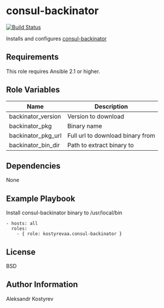 consul-backinator
=========

[![Build Status](https://travis-ci.org/kostyrevaa/ansible-role-consul-backinator.svg?branch=master)](https://travis-ci.org/kostyrevaa/ansible-role-consul-backinator)

Installs and configures [consul-backinator](https://github.com/myENA/consul-backinator)

Requirements
------------

This role requires Ansible 2.1 or higher.

Role Variables
--------------

| Name                        | Description                      |
|-----------------------------|----------------------------------|
| backinator_version          | Version to download              |
| backinator_pkg              | Binary name                      |
| backinator_pkg_url          | Full url to download binary from |
| backinator_bin_dir          | Path to extract binary to        |

Dependencies
------------

None

Example Playbook
----------------

Install consul-backinator binary to /usr/local/bin

```
- hosts: all
  roles:
    - { role: kostyrevaa.consul-backinator }
```

License
-------

BSD

Author Information
------------------

Aleksandr Kostyrev
